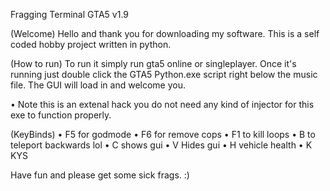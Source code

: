 Fragging Terminal GTA5 v1.9

(Welcome)
Hello and thank you for downloading my software. This is a self coded hobby project written in python.  

(How to run)
To run it simply run gta5 online or singleplayer. Once it's running just double click the GTA5 Python.exe script right below the music file. 
The GUI will load in and welcome you.

• Note this is an extenal hack you do not need any kind of injector for this exe to function properly.

(KeyBinds)
• F5 for godmode
• F6 for remove cops
• F1 to kill loops
• B to teleport backwards lol 
• C shows gui
• V Hides gui
• H vehicle health
• K KYS 
  
Have fun and please get some sick frags. :)  
  
